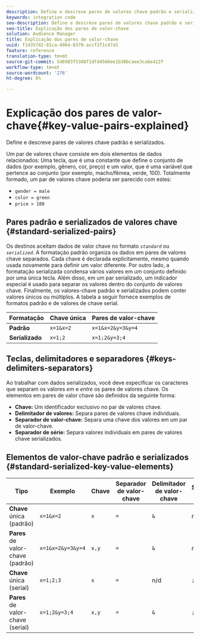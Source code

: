 ```yaml
---
description: Define e descreve pares de valores chave padrão e serializados.
keywords: integration code
seo-description: Define e descreve pares de valores chave padrão e serializados.
seo-title: Explicação dos pares de valor-chave
solution: Audience Manager
title: Explicação dos pares de valor-chave
uuid: f1435742-81ca-4964-8370-accf2f1c47a5
feature: reference
translation-type: tm+mt
source-git-commit: 5d6983f5308f1dfd4560ee1b38bcaee3ca6e422f
workflow-type: tm+mt
source-wordcount: '276'
ht-degree: 6%

---
```



# Explicação dos pares de valor-chave{#key-value-pairs-explained}

Define e descreve pares de valores chave padrão e serializados.

<!-- 

c_key_value_explained.xml

 -->

Um par de valores chave consiste em dois elementos de dados relacionados: Uma tecla, que é uma constante que define o conjunto de dados (por exemplo, gênero, cor, preço) e um valor, que é uma variável que pertence ao conjunto (por exemplo, macho/fêmea, verde, 100). Totalmente formado, um par de valores chave poderia ser parecido com estes:

* `gender = male`
* `color = green`
* `price > 100`

## Pares padrão e serializados de valores chave {#standard-serialized-pairs}

Os destinos aceitam dados de valor chave no formato *`standard`* ou *`serialized`*. A formatação padrão organiza os dados em pares de valores chave separados. Cada chave é declarada explicitamente, mesmo quando usada novamente para definir um valor diferente. Por outro lado, a formatação serializada condensa vários valores em um conjunto definido por uma única tecla. Além disso, em um par serializado, um indicador especial é usado para separar os valores dentro do conjunto de valores chave. Finalmente, os valores-chave padrão e serializados podem conter valores únicos ou múltiplos. A tabela a seguir fornece exemplos de formatos padrão e de valores de chave serial.

| Formatação | Chave única | Pares de valor-chave |
|---|---|---|
| **Padrão** | `x=1&x=2` | `x=1&x=2&y=3&y=4` |
| **Serializado** | `x=1;2` | `x=1;2&y=3;4` |



## Teclas, delimitadores e separadores {#keys-delimiters-separators}

Ao trabalhar com dados serializados, você deve especificar os caracteres que separam os valores *em* e *entre* os pares de valores chave. Os elementos em pares de valor chave são definidos da seguinte forma:

* **Chave:** Um identificador exclusivo no par de valores chave.
* **Delimitador de valores:** Separa pares de valores chave individuais.
* **Separador de valor-chave:** Separa uma chave dos valores em um par de valor-chave.
* **Separador de série:** Separa valores individuais em pares de valores chave serializados.

## Elementos de valor-chave padrão e serializados {#standard-serialized-key-value-elements}


| Tipo | Exemplo | Chave | Separador de valor-chave | Delimitador de valor-chave | Separador serial |
---------|----------|---------|---------|----------|---------
| **Chave**  única (padrão) | `x=1&x=2` | `x` | `=` | `&` | n/a |
| **Pares**  de valor-chave (padrão) | `x=1&x=2&y=3&y=4` | `x,y` | `=` | `&` | n/d |
| **Chave**  única (serial) | `x=1;2;3` | `x` | `=` | n/d | `;` |
| **Pares**  de valor-chave (serial) | `x=1;2&y=3;4` | `x,y` | `=` | `&` | `;` |
